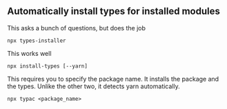 ## Automatically install types for installed modules

This asks a bunch of questions, but does the job

```
npx types-installer
```

This works well

```
npx install-types [--yarn]
```

This requires you to specify the package name.  It installs the package and the types.  Unlike the other two, it detects yarn automatically.

```
npx typac <package_name>
```

